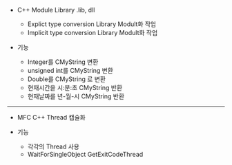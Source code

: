 - C++ Module Library .lib, dll
  - Explict type conversion Library Modult화 작업
  - Implicit type conversion Library Modult화 작업
 
- 기능 
  - Integer를 CMyString 변환
  - unsigned int를 CMyString 변환
  - Double를 CMyString 로 변환
  - 현재시간을 시:분:초 CMyString 반환
  - 현재날짜를 년-월-시 CMyString 반환

---

- MFC C++ Thread 캡슐화 
 
- 기능 
  - 각각의 Thread 사용
  - WaitForSingleObject GetExitCodeThread
